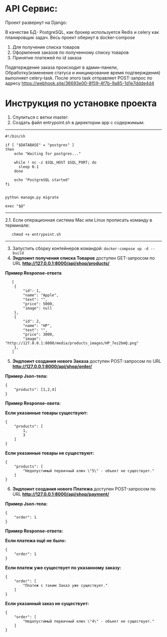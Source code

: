 # API Сервис:
Проект развернут на Django:

В качестве БД- PostgreSQL, как брокер используется Redis и сelery как планировщик задач.
Весь проект обернут в docker-compose

1) Для получения списка товаров
2) Оформления заказов по полученному списку товаров
3) Принятие платежей по id заказа

Подвтерждение заказа происходит в админ-панели,
Обработку(изменение статуса и инициирование время подтверждения) выполняет celery-task.
После этого task отправляет POST-запрос по адресу https://webhook.site/36693e00-8f59-4f7b-9a85-1d1e7ddde4d4


# Инструкция по установке проекта
1. Спулиться с ветки master:
2. Создать файл entrypoint.sh в директории app c содержимым:
__________________________________________________________________________________________
```
#!/bin/sh

if [ "$DATABASE" = "postgres" ]
then
    echo "Waiting for postgres..."

    while ! nc -z $SQL_HOST $SQL_PORT; do
      sleep 0.1
    done

    echo "PostgreSQL started"
fi


python manage.py migrate

exec "$@"
```
_________________________________________________________________________________________
2.1. Если операционная система Mac или Linux прописать команду в терминале:
```
   chmod +x entrypoint.sh
```
__________________________________________________________________________________________


3. Запустить сборку контейнеров командой: ```docker-compose up -d --build```
4. <b>Эндпоинт получения списка Товаров</b> доступен GET-запросом по URL **http://127.0.0.1:8000/api/shop/products/**


<b>Пример Response-ответа</b>
~~~
   [
    {
        "id": 1,
        "name": "Apple",
        "text": "",
        "price": 5000,
        "image": null
    },
    {
        "id": 2,
        "name": "HP",
        "text": "",
        "price": 3000,
        "image": "http://127.0.0.1:8000/media/products_images/HP_7ez2bmQ.png"
    },
   ]
~~~

5. <b>Эндпоинт создания нового Заказа</b> доступен POST-запросом по URL **http://127.0.0.1:8000/api/shop/order/**

<b>Пример Json-тела:</b>
~~~
{
    "products": [1,2,4]
}
~~~
<b>Пример Response-овета:</b>

<b>Если указанные товары существуют:</b>
~~~
{
    "products": [
        1,
        3
    ]
}
~~~

<b>Если указанные товары не существуют:</b>
~~~
{
    "products": [
        "Недопустимый первичный ключ \"5\" - объект не существует."
    ]
}
~~~


6. <b>Эндпоинт создания нового Платежа</b> доступен POST-запросом по URL **http://127.0.0.1:8000/api/shop/payment/**

<b>Пример Json-тела:</b>
~~~
{
    "order": 1
}
~~~

<b>Пример Response-ответа:</b>

<b>Если платежа ещё не было:</b>
~~~
{
    "order": 1
}
~~~
<b>Если платеж уже существует по указанному заказу:</b>
~~~
{
    "order": [
        "Платеж с таким Заказ уже существует."
    ]
}
~~~
<b>Если указанный заказ не существует:</b>
~~~
{
    "order": [
        "Недопустимый первичный ключ \"4\" - объект не существует."
    ]
}
~~~

